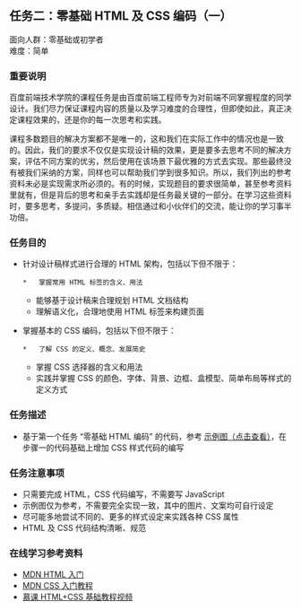 ## 任务二：零基础 HTML 及 CSS 编码（一）

面向人群：零基础或初学者  
难度：简单  

### 重要说明

百度前端技术学院的课程任务是由百度前端工程师专为对前端不同掌握程度的同学设计。我们尽力保证课程内容的质量以及学习难度的合理性，但即使如此，真正决定课程效果的，还是你的每一次思考和实践。

课程多数题目的解决方案都不是唯一的，这和我们在实际工作中的情况也是一致的。因此，我们的要求不仅仅是实现设计稿的效果，更是要多去思考不同的解决方案，评估不同方案的优劣，然后使用在该场景下最优雅的方式去实现。那些最终没有被我们采纳的方案，同样也可以帮助我们学到很多知识。所以，我们列出的参考资料未必是实现需求所必须的。有的时候，实现题目的要求很简单，甚至参考资料里就有，但是背后的思考和亲手去实践却是任务最关键的一部分。在学习这些资料时，要多思考，多提问，多质疑。相信通过和小伙伴们的交流，能让你的学习事半功倍。

### 任务目的

*   针对设计稿样式进行合理的 HTML 架构，包括以下但不限于：

        *   掌握常用 HTML 标签的含义、用法
    *   能够基于设计稿来合理规划 HTML 文档结构
    *   理解语义化，合理地使用 HTML 标签来构建页面
*   掌握基本的 CSS 编码，包括以下但不限于：

        *   了解 CSS 的定义、概念、发展简史
    *   掌握 CSS 选择器的含义和用法
    *   实践并掌握 CSS 的颜色、字体、背景、边框、盒模型、简单布局等样式的定义方式

### 任务描述

*   基于第一个任务 “零基础 HTML 编码” 的代码，参考 [示例图（点击查看）](http://7xrp04.com1.z0.glb.clouddn.com/task_1_2_1.jpg)，在步骤一的代码基础上增加 CSS 样式代码的编写

### 任务注意事项

*   只需要完成 HTML，CSS 代码编写，不需要写 JavaScript
*   示例图仅为参考，不需要完全实现一致，其中的图片、文案均可自行设定
*   尽可能多地尝试不同的、更多的样式设定来实践各种 CSS 属性
*   HTML 及 CSS 代码结构清晰、规范

### 在线学习参考资料

*   [MDN HTML 入门](https://developer.mozilla.org/zh-CN/docs/Web/Guide/HTML/Introduction)
*   [MDN CSS 入门教程](https://developer.mozilla.org/zh-CN/docs/Web/Guide/CSS/Getting_started)
*   [慕课 HTML+CSS 基础教程视频](http://www.imooc.com/learn/9)
